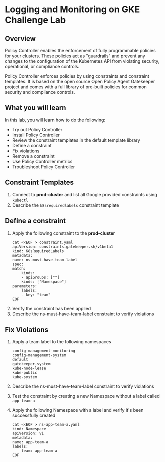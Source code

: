 # Logging and Monitoring on GKE Challenge Lab

## Overview

Policy Controller enables the enforcement of fully programmable policies for your clusters. These policies act as "guardrails" and prevent any changes to the configuration of the Kubernetes API from violating security, operational, or compliance controls.

Policy Controller enforces policies by using constraints and constraint templates. It is based on the open source Open Policy Agent Gatekeeper project and comes with a full library of pre-built policies for common security and compliance controls.

## What you will learn

In this lab, you will learn how to do the following:

- Try out Policy Controller
- Install Policy Controller
- Review the constraint templates in the default template library
- Define a constraint
- Fix violations
- Remove a constraint
- Use Policy Controller metrics
- Troubleshoot Policy Controller

## Constraint Templates

1. Connect to **prod-cluster** and list all Google provided constraints using `kubectl`
2. Describe the `k8srequiredlabels` constraint template

## Define a constraint

1. Apply the following constraint to the **prod-cluster**
   ```
   cat <<EOF > constraint.yaml
   apiVersion: constraints.gatekeeper.sh/v1beta1
   kind: K8sRequiredLabels
   metadata:
   name: ns-must-have-team-label
   spec:
   match:
       kinds:
       - apiGroups: [""]
       kinds: ["Namespace"]
   parameters:
       labels:
       - key: "team"
   EOF
   ```
2. Verify the constraint has been applied
3. Describe the ns-must-have-team-label constraint to verify violations

## Fix Violations

1. Apply a team label to the following namespaces

   ```
   config-management-monitoring
   config-management-system
   default
   gatekeeper-system
   kube-node-lease
   kube-public
   kube-system
   ```

2. Describe the ns-must-have-team-label constraint to verify violations
3. Test the constraint by creating a new Namespace without a label called `app-team-a`
4. Apply the following Namespace with a label and verify it's been successfully created
   ```
   cat <<EOF > ns-app-team-a.yaml
   kind: Namespace
   apiVersion: v1
   metadata:
   name: app-team-a
   labels:
       team: app-team-a
   EOF
   ```
